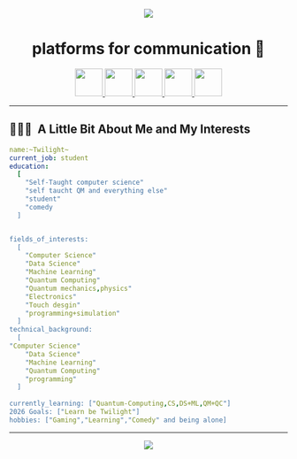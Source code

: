 <p align="center">
  <img src="https://capsule-render.vercel.app/api?type=waving&color=gradient&text=Hello!&height=100&section=header"/>
</p>

<h1 align="center">
  platforms for communication 💬
</h1>

<p align="center">
<a href="none">
  <img height="50" src="https://user-images.githubusercontent.com/46517096/166972883-f5f1d88c-0246-4374-88ac-ded0f2cf0699.png"/>
</a>
<a href="https://www.linkedin.com/in/ali-mahmoud-247004293/">
  <img height="50" src="https://user-images.githubusercontent.com/46517096/166973395-19676cd8-f8ec-4abf-83ff-da8243505b82.png"/>
</a>
<a href="https://medium.com/@alimahmoudfarghaly">
  <img height="50" src="https://user-images.githubusercontent.com/46517096/166973962-d05d145a-b6a0-4643-bd3d-5ac845679367.png"/>
</a>

</a>
<a href="[https://twitter.com/Ipiyushmalhotra](https://x.com/AliMahm667162)">
  <img height="50" src="https://user-images.githubusercontent.com/46517096/166974271-91dfa250-d70b-4cb9-8707-f1bda1b708c3.png"/>
</a>
<a href="https://www.instagram.com/the_twilight_void/">
  <img height="50" src="https://user-images.githubusercontent.com/46517096/166974368-9798f39f-1f46-499c-b14e-81f0a3f83a06.png"/>
</a>
</p>

---

<h2> 👨🏻‍💻 &nbsp;A Little Bit About Me and My Interests</h2>

```yaml
name:~Twilight~
current_job: student
education:
  [
    "Self-Taught computer science"
    "self taucht QM and everything else"
    "student"
    "comedy
  ]


fields_of_interests:
  [
    "Computer Science"
    "Data Science"
    "Machine Learning"
    "Quantum Computing"
    "Quantum mechanics,physics"
    "Electronics"
    "Touch desgin"
    "programming+simulation" 
  ]
technical_background:
  [
"Computer Science"
    "Data Science"
    "Machine Learning"
    "Quantum Computing"
    "programming"
  ]
  
currently_learning: ["Quantum-Computing,CS,DS+ML,QM+QC"]
2026 Goals: ["Learn be Twilight"]
hobbies: ["Gaming","Learning","Comedy" and being alone]
```
  
---  

<p align="center">
  <img src="https://capsule-render.vercel.app/api?type=waving&color=gradient&height=100&section=footer"/>
</p>
